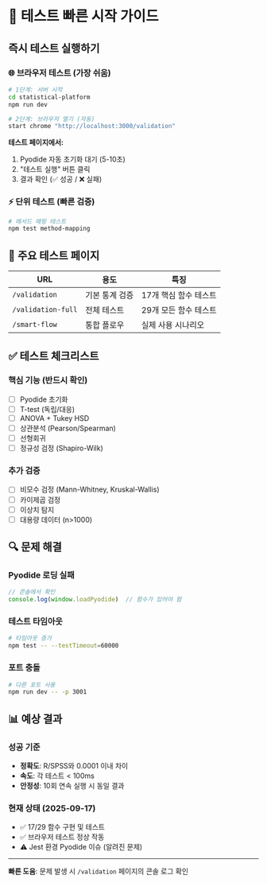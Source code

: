 # 🚀 테스트 빠른 시작 가이드

## 즉시 테스트 실행하기

### 🌐 브라우저 테스트 (가장 쉬움)
```bash
# 1단계: 서버 시작
cd statistical-platform
npm run dev

# 2단계: 브라우저 열기 (자동)
start chrome "http://localhost:3000/validation"
```

**테스트 페이지에서:**
1. Pyodide 자동 초기화 대기 (5-10초)
2. "테스트 실행" 버튼 클릭
3. 결과 확인 (✅ 성공 / ❌ 실패)

### ⚡ 단위 테스트 (빠른 검증)
```bash
# 메서드 매핑 테스트
npm test method-mapping
```

## 📍 주요 테스트 페이지

| URL | 용도 | 특징 |
|-----|------|------|
| `/validation` | 기본 통계 검증 | 17개 핵심 함수 테스트 |
| `/validation-full` | 전체 테스트 | 29개 모든 함수 테스트 |
| `/smart-flow` | 통합 플로우 | 실제 사용 시나리오 |

## ✅ 테스트 체크리스트

### 핵심 기능 (반드시 확인)
- [ ] Pyodide 초기화
- [ ] T-test (독립/대응)
- [ ] ANOVA + Tukey HSD
- [ ] 상관분석 (Pearson/Spearman)
- [ ] 선형회귀
- [ ] 정규성 검정 (Shapiro-Wilk)

### 추가 검증
- [ ] 비모수 검정 (Mann-Whitney, Kruskal-Wallis)
- [ ] 카이제곱 검정
- [ ] 이상치 탐지
- [ ] 대용량 데이터 (n>1000)

## 🔍 문제 해결

### Pyodide 로딩 실패
```javascript
// 콘솔에서 확인
console.log(window.loadPyodide)  // 함수가 있어야 함
```

### 테스트 타임아웃
```bash
# 타임아웃 증가
npm test -- --testTimeout=60000
```

### 포트 충돌
```bash
# 다른 포트 사용
npm run dev -- -p 3001
```

## 📊 예상 결과

### 성공 기준
- **정확도**: R/SPSS와 0.0001 이내 차이
- **속도**: 각 테스트 < 100ms
- **안정성**: 10회 연속 실행 시 동일 결과

### 현재 상태 (2025-09-17)
- ✅ 17/29 함수 구현 및 테스트
- ✅ 브라우저 테스트 정상 작동
- ⚠️ Jest 환경 Pyodide 이슈 (알려진 문제)

---

**빠른 도움**: 문제 발생 시 `/validation` 페이지의 콘솔 로그 확인